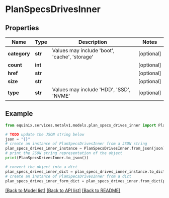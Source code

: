 # PlanSpecsDrivesInner


## Properties

Name | Type | Description | Notes
------------ | ------------- | ------------- | -------------
**category** | **str** | Values may include &#39;boot&#39;, &#39;cache&#39;, &#39;storage&#39; | [optional] 
**count** | **int** |  | [optional] 
**href** | **str** |  | [optional] 
**size** | **str** |  | [optional] 
**type** | **str** | Values may include &#39;HDD&#39;, &#39;SSD&#39;, &#39;NVME&#39; | [optional] 

## Example

```python
from equinix.services.metalv1.models.plan_specs_drives_inner import PlanSpecsDrivesInner

# TODO update the JSON string below
json = "{}"
# create an instance of PlanSpecsDrivesInner from a JSON string
plan_specs_drives_inner_instance = PlanSpecsDrivesInner.from_json(json)
# print the JSON string representation of the object
print(PlanSpecsDrivesInner.to_json())

# convert the object into a dict
plan_specs_drives_inner_dict = plan_specs_drives_inner_instance.to_dict()
# create an instance of PlanSpecsDrivesInner from a dict
plan_specs_drives_inner_form_dict = plan_specs_drives_inner.from_dict(plan_specs_drives_inner_dict)
```
[[Back to Model list]](../README.md#documentation-for-models) [[Back to API list]](../README.md#documentation-for-api-endpoints) [[Back to README]](../README.md)


